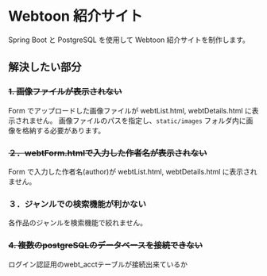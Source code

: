 # Webtoon 紹介サイト

Spring Boot と PostgreSQL を使用して Webtoon 紹介サイトを制作します。

## 解決したい部分

### ~~1. 画像ファイルが表示されない~~

Form でアップロードした画像ファイルが webtList.html, webtDetails.html に表示されません。
画像ファイルのパスを指定し、`static/images` フォルダ内に画像を格納する必要があります。

### ~~２．webtForm.htmlで入力した作者名が表示されない~~

Form で入力した作者名(author)が webtList.html, webtDetails.html に表示されません。

### ３．ジャンルでの検索機能が利かない

各作品のジャンルを検索機能で絞れません。

### ~~4. 複数のpostgreSQLのデータベースを接続できない~~

ログイン認証用のwebt_acctテーブルが接続出来ているか